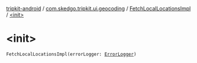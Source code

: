 [tripkit-android](../../index.md) / [com.skedgo.tripkit.ui.geocoding](../index.md) / [FetchLocalLocationsImpl](index.md) / [&lt;init&gt;](./-init-.md)

# &lt;init&gt;

`FetchLocalLocationsImpl(errorLogger: `[`ErrorLogger`](../../com.skedgo.tripkit.logging/-error-logger/index.md)`)`